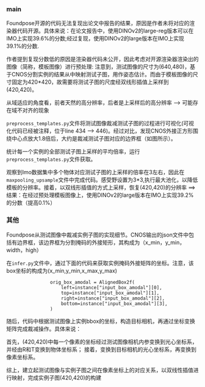 ### main

Foundpose开源的代码无法复现出论文中报告的结果，原因是作者未将对应的渲染器代码开源。具体来说：在论文报告中，使用DINOv2的large-reg版本可以在IMO上实现39.6%的分数;经过复现，使用DINOv2的large版本在IMO上实现39.1%的分数.

作者提到复现分数低的原因是渲染器代码未公开，因此考虑对开源渲染器渲染出的图像（简称，模板图像）进行预处理: 注意到，测试图像的尺寸为(640,480)，基于CNOS分割实例的结果从中映射测试子图，用作姿态估计。而由于模板图像的尺寸固定为420*420，故需要将测试子图的尺度经双线形插值上采样到(420,420)。

从域适应的角度看，前者天然的高分辨率，后者是上采样后的高分辨率 --> 可能存在域不对齐的现象

`preprocess_templates.py`文件将测试图像裁减测试子图的过程进行可视化(可视化代码已经被注释，位于line 434 --> 446)。经过对比，发现CNOS外接正方形围绕中心点放大1.8倍后，大约是裁减测试子图对应的边界框（如图所示）。

统计每一个实例的全部测试子图上采样的平均倍率，运行`preprocess_templates.py`文件获取。

观察到lmo数据集中多个物体对应测试子图的上采样的倍率在3左右，因此在`maxpooling_upsample`文件中完成代码。感受野设置为3*3,执行最大池化，以降低模板的分辨率。接着，以双线形插值的方式上采样，恢复(420,420)的分辨率 ==> 结果：在经过预处理模板图像上，使用DINOv2的large版本在IMO上实现39.2%的分数（提高0.1%）


### 其他

Foundpose从测试图像中裁减实例子图的实现细节。CNOS输出的json文件中包括有边界框，该边界框为分割掩码的外接矩形，其构成为（x_min，y_min，width，high）

在`infer.py`文件中，通过下面的代码来获取实例掩码外接矩阵的坐标。注意，该box坐标的构成为(x_min,y_min,x_max,y_max)
```
                orig_box_amodal = AlignedBox2f( 
                    left=instance["input_box_amodal"][0],
                    top=instance["input_box_amodal"][1],
                    right=instance["input_box_amodal"][2],
                    bottom=instance["input_box_amodal"][3],
                )
```
随后，代码中根据测试图像上实例bbox的坐标，构造目标相机，再通过坐标变换矩阵完成裁减操作。具体来说：

首先，(420,420)中每一个像素的坐标经过测试图像相机内参变换到光心坐标系，并经由R和T变换到物体坐标系；
接着，变换到目标相机的光心坐标系，再变换到像素坐标系。

综上，建立起测试图像与实例子图之间在像素坐标上的对应关系，以双线性插值进行映射，完成实例子图(420,420)的构建
